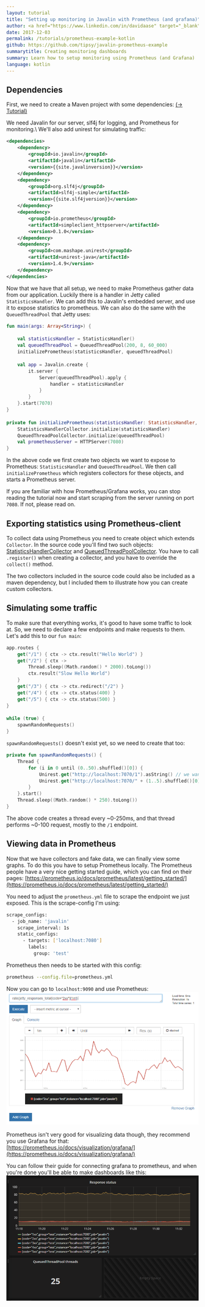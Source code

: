 ```yaml
---
layout: tutorial
title: "Setting up monitoring in Javalin with Prometheus (and grafana)"
author: <a href="https://www.linkedin.com/in/davidaase" target="_blank">David Åse</a>
date: 2017-12-03
permalink: /tutorials/prometheus-example-kotlin
github: https://github.com/tipsy/javalin-prometheus-example
summarytitle: Creating monitoring dashboards
summary: Learn how to setup monitoring using Prometheus (and Grafana)
language: kotlin
---
```


## Dependencies

First, we need to create a Maven project with some dependencies: [(→ Tutorial)](/tutorials/maven-setup)

We need Javalin for our server, slf4j for logging, and Prometheus for monitoring.\\
We'll also add unirest for simulating traffic:

```xml
<dependencies>
    <dependency>
        <groupId>io.javalin</groupId>
        <artifactId>javalin</artifactId>
        <version>{{site.javalinversion}}</version>
    </dependency>
    <dependency>
        <groupId>org.slf4j</groupId>
        <artifactId>slf4j-simple</artifactId>
        <version>{{site.slf4jversion}}</version>
    </dependency>
    <dependency>
        <groupId>io.prometheus</groupId>
        <artifactId>simpleclient_httpserver</artifactId>
        <version>0.1.0</version>
    </dependency>
    <dependency>
        <groupId>com.mashape.unirest</groupId>
        <artifactId>unirest-java</artifactId>
        <version>1.4.9</version>
    </dependency>
</dependencies>
```

Now that we have that all setup, we need to make Prometheus gather data from our application.
Luckily there is a handler in Jetty called `StatisticsHandler`.
We can add this to Javalin's embedded server, and use it to expose statistics to prometheus.
We can also do the same with the `QueuedThreadPool` that Jetty uses:

```kotlin
fun main(args: Array<String>) {

    val statisticsHandler = StatisticsHandler()
    val queuedThreadPool = QueuedThreadPool(200, 8, 60_000)
    initializePrometheus(statisticsHandler, queuedThreadPool)

    val app = Javalin.create {
        it.server {
            Server(queuedThreadPool).apply {
                handler = statisticsHandler
            }
        }
    }.start(7070)
}

private fun initializePrometheus(statisticsHandler: StatisticsHandler, queuedThreadPool: QueuedThreadPool) {
    StatisticsHandlerCollector.initialize(statisticsHandler)
    QueuedThreadPoolCollector.initialize(queuedThreadPool)
    val prometheusServer = HTTPServer(7080)
}
```

In the above code we first create two objects we want to expose to Prometheus: `StatisticsHandler` and `QueuedThreadPool`.
We then call `initializePrometheus` which registers collectors for these objects, and starts a Prometheus server.

If you are familiar with how Prometheus/Grafana works, you can stop reading the tutorial now and start scraping from the server running on port `7080`.
If not, please read on.


## Exporting statistics using Prometheus-client
To collect data using Prometheus you need to create object which extends `Collector`.
In the source code you'll find two such objects: [StatisticsHandlerCollector](https://github.com/tipsy/javalin-prometheus-example/blob/master/src/main/java/StatisticsHandlerCollector.java)
and [QueuedThreadPoolCollector](https://github.com/tipsy/javalin-prometheus-example/blob/master/src/main/java/QueuedThreadPoolCollector.java).
You have to call `.register()` when creating a collector, and you have to override the `collect()` method.

The two collectors included in the source code could also be included as a maven dependency,
but I included them to illustrate how you can create custom collectors.

## Simulating some traffic
To make sure that everything works, it's good to have some traffic to look at.
So, we need to declare a few endpoints and make requests to them. Let's add this to our `fun main`:
```kotlin
app.routes {
    get("/1") { ctx -> ctx.result("Hello World") }
    get("/2") { ctx ->
        Thread.sleep((Math.random() * 2000).toLong())
        ctx.result("Slow Hello World")
    }
    get("/3") { ctx -> ctx.redirect("/2") }
    get("/4") { ctx -> ctx.status(400) }
    get("/5") { ctx -> ctx.status(500) }
}

while (true) {
    spawnRandomRequests()
}
```

`spawnRandomRequests()` doesn't exist yet, so we need to create that too:
```kotlin
private fun spawnRandomRequests() {
    Thread {
        for (i in 0 until (0..50).shuffled()[0]) {
            Unirest.get("http://localhost:7070/1").asString() // we want a lot more "200 - OK" traffic
            Unirest.get("http://localhost:7070/" + (1..5).shuffled()[0]).asString() // hit a random (1-5) endpoint
        }
    }.start()
    Thread.sleep((Math.random() * 250).toLong())
}
```

The above code creates a thread every ~0-250ms, and that thread performs ~0-100 request, mostly to the `/1` endpoint.

## Viewing data in Prometheus
Now that we have collectors and fake data, we can finally view some graphs. To do this you have to setup Prometheus locally.
The Prometheus people have a very nice getting started guide, which you can find on their pages: [https://prometheus.io/docs/prometheus/latest/getting_started/](https://prometheus.io/docs/prometheus/latest/getting_started/)

You need to adjust the `prometheus.yml` file to scrape the endpoint we just exposed. This is the scrape-config I'm using:

```bash
scrape_configs:
  - job_name: 'javalin'
    scrape_interval: 1s
    static_configs:
      - targets: ['localhost:7080']
        labels:
          group: 'test'
```

Prometheus then needs to be started with this config:

```bash
prometheus --config.file=prometheus.yml
```

Now you can go to `localhost:9090` and use Prometheus:
<img src="/img/posts/prometheusExample/prometheus.png" alt="Prometheus">

Prometheus isn't very good for visualizing data though,
they recommend you use Grafana for that: [https://prometheus.io/docs/visualization/grafana/](https://prometheus.io/docs/visualization/grafana/)

You can follow their guide for connecting grafana to prometheus, and when you're done you'll be able to make dashboards like this:
<img src="/img/posts/prometheusExample/grafana.png" alt="Grafana">
